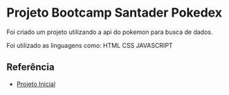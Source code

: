 
# Projeto Bootcamp Santader Pokedex

Foi criado um projeto utilizando a api do pokemon para busca de dados.

Foi utilizado as linguagens como:
HTML
CSS 
JAVASCRIPT 


## Referência

 - [Projeto Inicial](https://github.com/digitalinnovationone/js-developer-pokedex/fork)

